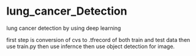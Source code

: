 # lung_cancer_Detection
lung cancer detection by using deep learning 

first step is conversion of cvs to .tfrecord of both train and test data
then use train.py
then use infernce 
then use object detection for image. 
